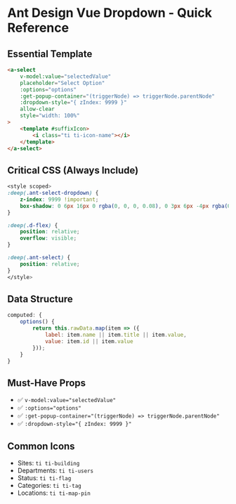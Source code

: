 # Ant Design Vue Dropdown - Quick Reference

## Essential Template
```html
<a-select
    v-model:value="selectedValue"
    placeholder="Select Option"
    :options="options"
    :get-popup-container="(triggerNode) => triggerNode.parentNode"
    :dropdown-style="{ zIndex: 9999 }"
    allow-clear
    style="width: 100%"
>
    <template #suffixIcon>
        <i class="ti ti-icon-name"></i>
    </template>
</a-select>
```

## Critical CSS (Always Include)
```css
<style scoped>
:deep(.ant-select-dropdown) {
    z-index: 9999 !important;
    box-shadow: 0 6px 16px 0 rgba(0, 0, 0, 0.08), 0 3px 6px -4px rgba(0, 0, 0, 0.12), 0 9px 28px 8px rgba(0, 0, 0, 0.05) !important;
}

:deep(.d-flex) {
    position: relative;
    overflow: visible;
}

:deep(.ant-select) {
    position: relative;
}
</style>
```

## Data Structure
```javascript
computed: {
    options() {
        return this.rawData.map(item => ({
            label: item.name || item.title || item.value,
            value: item.id || item.value
        }));
    }
}
```

## Must-Have Props
- ✅ `v-model:value="selectedValue"`
- ✅ `:options="options"`
- ✅ `:get-popup-container="(triggerNode) => triggerNode.parentNode"`
- ✅ `:dropdown-style="{ zIndex: 9999 }"`

## Common Icons
- Sites: `ti ti-building`
- Departments: `ti ti-users`
- Status: `ti ti-flag`
- Categories: `ti ti-tag`
- Locations: `ti ti-map-pin`
